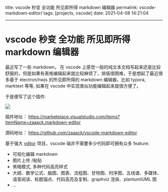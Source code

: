 title: vscode 秒变 全功能 所见即所得 markdown 编辑器
permalink: vscode-markdown-editor/
tags: [projects, vscode]
date: 2021-04-08 14:21:04

---

# vscode 秒变 全功能 所见即所得 markdown 编辑器

最近写了一些  markdown， 在 vscode 上感觉一般的纯文本文档写起来还是比较舒服的，但是如果有表格编辑起来就比较麻烦了，排版很困难，于是想起了最近很多基于 electron/nwjs 的所见即所得的 markdown 编辑器，比如 typora, marktext 等等, 如果在 vscode 中实现类似功能编辑起来就很方便了。

于是便写了这个插件:

![]( https://ftp.bmp.ovh/imgs/2021/04/0799ad9b7657907d.gif)

插件地址： https://marketplace.visualstudio.com/items?itemName=zaaack.markdown-editor

源码地址： https://github.com/zaaack/vscode-markdown-editor

基于强大 [vditor]( https://ld246.com/article/1549638745630) 项目，vscode 端并不需要多少代码即可拥有众多 feature:

* 可视化编辑 markdown
* 图片上传 /粘贴
* 黑暗模式, 多种代码高亮样式
* 大纲、数学公式、脑图、图表、流程图、甘特图、时序图、五线谱、多媒体、语音阅读、标题锚点、代码高亮及复制、graphviz 渲染、plantumlUML 图
* ...
